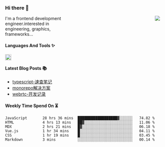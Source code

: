 <!--
**zhaohuanyuu/zhaohuanyuu** is a ✨ _special_ ✨ repository because its `README.md` (this file) appears on your GitHub profile.
-->

### Hi there 👋

<picture>
  <source media="(prefers-color-scheme: dark)" srcset="https://github-readme-stats.vercel.app/api?username=zhaohuanyuu&count_private=true&show_icons=true&theme=city_lights&hide_title=true">
  <img align="right" src="https://github-readme-stats.vercel.app/api?username=zhaohuanyuu&count_private=true&show_icons=true&hide_title=true">
</picture>

<p align="left" style="width:40%">I'm a frontend development engineer.interested in engineering, graphics, frameworks...</p>

#### Languages And Tools ✨

<img align="left" height="20" src="https://skillicons.dev/icons?i=js,ts,nodejs,react,vue,gatsby,materialui,graphql,nestjs,electron,flutter" />

</br>

#### Latest Blog Posts 📚
<!-- BLOG-POST-LIST:START -->
- [typescript-速查笔记](https://zhy.gatsbyjs.io/blog/ts-note)
- [monorepo解决方案](https://zhy.gatsbyjs.io/blog/monorepos)
- [webrtc-开发记录](https://zhy.gatsbyjs.io/blog/webrtc-note)
<!-- BLOG-POST-LIST:END -->

#### Weekly Time Spend On ⏳
<!--START_SECTION:waka-->

```text
JavaScript       28 hrs 36 mins  ██████████████████▓░░░░░░   74.82 %
HTML             4 hrs 13 mins   ██▓░░░░░░░░░░░░░░░░░░░░░░   11.06 %
MDX              2 hrs 21 mins   █▓░░░░░░░░░░░░░░░░░░░░░░░   06.18 %
Vue.js           1 hr 34 mins    █░░░░░░░░░░░░░░░░░░░░░░░░   04.11 %
CSS              1 hr 19 mins    █░░░░░░░░░░░░░░░░░░░░░░░░   03.45 %
Markdown         3 mins          ░░░░░░░░░░░░░░░░░░░░░░░░░   00.14 %
```

<!--END_SECTION:waka-->
